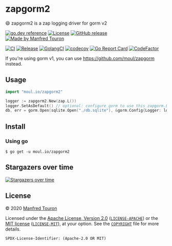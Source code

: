 # zapgorm2

:smile: zapgorm2 is a zap logging driver for gorm v2

[![go.dev reference](https://img.shields.io/badge/go.dev-reference-007d9c?logo=go&logoColor=white)](https://pkg.go.dev/moul.io/zapgorm2)
[![License](https://img.shields.io/badge/license-Apache--2.0%20%2F%20MIT-%2397ca00.svg)](https://github.com/moul/zapgorm2/blob/master/COPYRIGHT)
[![GitHub release](https://img.shields.io/github/release/moul/zapgorm2.svg)](https://github.com/moul/zapgorm2/releases)
[![Made by Manfred Touron](https://img.shields.io/badge/made%20by-Manfred%20Touron-blue.svg?style=flat)](https://manfred.life/)

[![CI](https://github.com/moul/zapgorm2/workflows/CI/badge.svg)](https://github.com/moul/zapgorm2/actions?query=workflow%3ACI)
[![Release](https://github.com/moul/zapgorm2/workflows/Release/badge.svg)](https://github.com/moul/zapgorm2/actions?query=workflow%3ARelease)
[![GolangCI](https://golangci.com/badges/github.com/moul/zapgorm2.svg)](https://golangci.com/r/github.com/moul/zapgorm2)
[![codecov](https://codecov.io/gh/moul/zapgorm2/branch/master/graph/badge.svg)](https://codecov.io/gh/moul/zapgorm2)
[![Go Report Card](https://goreportcard.com/badge/moul.io/zapgorm2)](https://goreportcard.com/report/moul.io/zapgorm2)
[![CodeFactor](https://www.codefactor.io/repository/github/moul/zapgorm2/badge)](https://www.codefactor.io/repository/github/moul/zapgorm2)

If you're using gorm v1, you can use https://github.com/moul/zapgorm instead.

## Usage

```go
import "moul.io/zapgorm2"

logger := zapgorm2.New(zap.L())
logger.SetAsDefault() // optional: configure gorm to use this zapgorm.Logger for callbacks
db, err = gorm.Open(sqlite.Open("./db.sqlite"), &gorm.Config{Logger: logger})
```

## Install

### Using go

```console
$ go get -u moul.io/zapgorm2
```

## Stargazers over time

[![Stargazers over time](https://starchart.cc/moul/zapgorm2.svg)](https://starchart.cc/moul/zapgorm2)

## License

© 2020 [Manfred Touron](https://manfred.life)

Licensed under the [Apache License, Version 2.0](https://www.apache.org/licenses/LICENSE-2.0) ([`LICENSE-APACHE`](LICENSE-APACHE)) or the [MIT license](https://opensource.org/licenses/MIT) ([`LICENSE-MIT`](LICENSE-MIT)), at your option. See the [`COPYRIGHT`](COPYRIGHT) file for more details.

`SPDX-License-Identifier: (Apache-2.0 OR MIT)`
